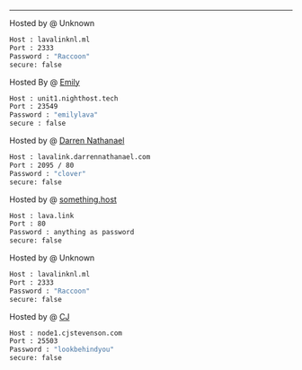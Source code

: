 ---
Hosted by @ Unknown
```bash
Host : lavalinknl.ml
Port : 2333
Password : "Raccoon"
secure: false
```
Hosted By @ [Emily](https://github.com/Emily8733)
```bash
Host : unit1.nighthost.tech
Port : 23549
Password : "emilylava"
secure : false
```
Hosted by @ [Darren Nathanael](https://darrennathanael.com)
```bash
Host : lavalink.darrennathanael.com
Port : 2095 / 80
Password : "clover"
secure: false
```
Hosted by @ [something.host](https://support.something.host/en/article/lavalink-hosting-okm26z/)
```bash
Host : lava.link
Port : 80
Password : anything as password
secure: false
```
Hosted by @ Unknown
```bash
Host : lavalinknl.ml
Port : 2333
Password : "Raccoon"
secure: false
```
Hosted by @ [CJ](https://cjstevenson.com/)
```bash
Host : node1.cjstevenson.com
Port : 25503
Password : "lookbehindyou"
secure: false
```

